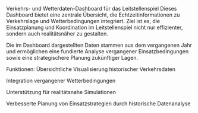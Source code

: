 Verkehrs- und Wetterdaten-Dashboard für das Leitstellenspiel
Dieses Dashboard bietet eine zentrale Übersicht, die Echtzeitinformationen zu Verkehrslage und Wetterbedingungen integriert. Ziel ist es, die Einsatzplanung und Koordination im Leitstellenspiel nicht nur effizienter, sondern auch realitätsnäher zu gestalten.

Die im Dashboard dargestellten Daten stammen aus dem vergangenen Jahr und ermöglichen eine fundierte Analyse vergangener Einsatzbedingungen sowie eine strategischere Planung zukünftiger Lagen.

Funktionen:
Übersichtliche Visualisierung historischer Verkehrsdaten

Integration vergangener Wetterbedingungen

Unterstützung für realitätsnahe Simulationen

Verbesserte Planung von Einsatzstrategien durch historische Datenanalyse
